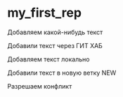 ﻿# my_first_rep

Добавляем какой-нибудь текст

Добавили текст через ГИТ ХАБ

Добавляем текст локально


Добавили текст в новую ветку NEW

Разрешаем конфликт
